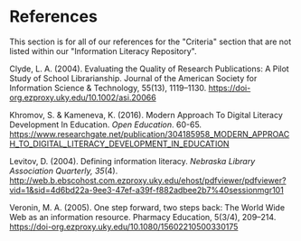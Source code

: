 # References #
This section is for all of our references for the "Criteria" section that are not listed within our "Information Literacy Repository". 

Clyde, L. A. (2004). Evaluating the Quality of Research Publications: A Pilot Study of School Librarianship. Journal of the American Society for Information Science & Technology, 55(13), 1119–1130. https://doi-org.ezproxy.uky.edu/10.1002/asi.20066

Khromov, S. & Kameneva, K. (2016). Modern Approach To Digital Literacy Development In Education. *Open Education*. 60-65. https://www.researchgate.net/publication/304185958_MODERN_APPROACH_TO_DIGITAL_LITERACY_DEVELOPMENT_IN_EDUCATION

Levitov, D. (2004). Defining information literacy. *Nebraska Library Association Quarterly, 35*(4). http://web.b.ebscohost.com.ezproxy.uky.edu/ehost/pdfviewer/pdfviewer?vid=1&sid=4d6bd22a-9ee3-47ef-a39f-f882adbee2b7%40sessionmgr101

Veronin, M. A. (2005). One step forward, two steps back: The World Wide Web as an information resource. Pharmacy Education, 5(3/4), 209–214. https://doi-org.ezproxy.uky.edu/10.1080/15602210500330175


